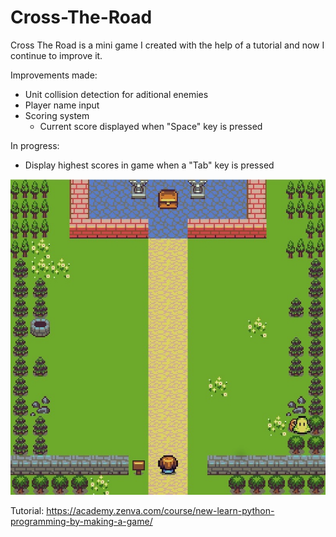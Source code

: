 # Cross-The-Road
Cross The Road is a mini game I created with the help of a tutorial and now I continue to improve it.

Improvements made:
 - Unit collision detection for aditional enemies
 - Player name input
 - Scoring system
   - Current score displayed when "Space" key is pressed

In progress:
 - Display highest scores in game when a "Tab" key is pressed

![Screenshot](screenshot.jpg)

Tutorial: https://academy.zenva.com/course/new-learn-python-programming-by-making-a-game/
